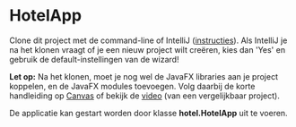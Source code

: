 HotelApp
===================================

Clone dit project met de command-line of IntelliJ ([instructies](https://www.jetbrains.com/help/idea/manage-projects-hosted-on-github.html#clone-from-GitHub)). Als IntelliJ je na het klonen vraagt of je een nieuw project wilt creëren, kies dan 'Yes' en gebruik de default-instellingen van de wizard!     

**Let op:** Na het klonen, moet je nog wel de JavaFX libraries aan je project koppelen, en de JavaFX modules toevoegen. Volg daarbij de korte handleiding op [Canvas](https://canvas.hu.nl/courses/14483/pages/installatiehandleiding-javafx) of bekijk de [video](https://canvas.hu.nl/courses/14483/pages/javafx-project-clonen-en-configureren) (van een vergelijkbaar project).

De applicatie kan gestart worden door klasse **hotel.HotelApp** uit te voeren.  